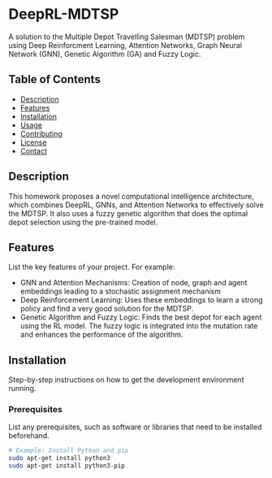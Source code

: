 # DeepRL-MDTSP
A solution to the Multiple Depot Travelling Salesman (MDTSP) problem using Deep Reinforcment Learning, Attention Networks, Graph Neural Network (GNN), Genetic Algorithm (GA) and Fuzzy Logic.

## Table of Contents
- [Description](#description)
- [Features](#features)
- [Installation](#installation)
- [Usage](#usage)
- [Contributing](#contributing)
- [License](#license)
- [Contact](#contact)

## Description
This homework proposes a novel computational intelligence architecture, which combines DeepRL, GNNs, and Attention Networks to effectively solve the MDTSP. It also uses a fuzzy genetic algorithm that does the optimal depot selection using the pre-trained model.

## Features
List the key features of your project. For example:
- GNN and Attention Mechanisms: Creation of node, graph and agent embeddings leading to a stochastic assignment mechanism
- Deep Reinforcement Learning: Uses these embeddings to learn a strong policy and find a very good solution for the MDTSP.
- Genetic Algorithm and Fuzzy Logic: Finds the best depot for each agent using the RL model. The fuzzy logic is integrated into the mutation rate and enhances the performance of the algorithm.

## Installation
Step-by-step instructions on how to get the development environment running.

### Prerequisites
List any prerequisites, such as software or libraries that need to be installed beforehand.

```sh
# Example: Install Python and pip
sudo apt-get install python3
sudo apt-get install python3-pip


